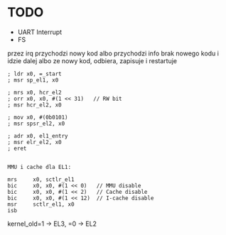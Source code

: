# TODO
- UART Interrupt
- FS

przez irq przychodzi nowy kod
albo przychodzi info brak nowego kodu i idzie dalej
albo ze nowy kod, odbiera, zapisuje i restartuje

    ; ldr x0, =_start
    ; msr sp_el1, x0

    ; mrs x0, hcr_el2
    ; orr x0, x0, #(1 << 31)   // RW bit
    ; msr hcr_el2, x0

    ; mov x0, #(0b0101)
    ; msr spsr_el2, x0

    ; adr x0, el1_entry
    ; msr elr_el2, x0
    ; eret


    MMU i cache dla EL1:

    mrs     x0, sctlr_el1
    bic     x0, x0, #(1 << 0)   // MMU disable
    bic     x0, x0, #(1 << 2)   // Cache disable
    bic     x0, x0, #(1 << 12)  // I-cache disable
    msr     sctlr_el1, x0
    isb


kernel_old=1 -> EL3, =0 -> EL2
